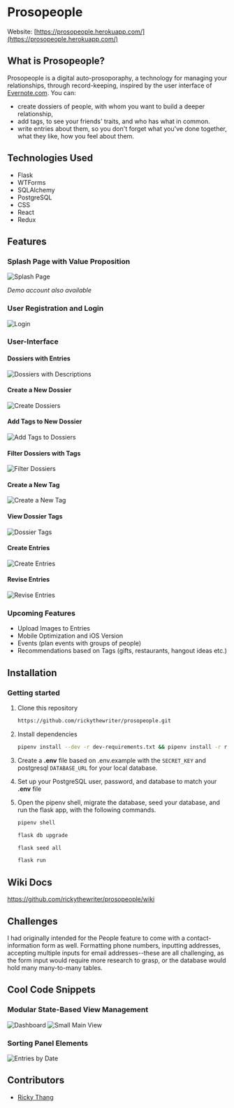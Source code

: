 # Prosopeople

Website: [https://prosopeople.herokuapp.com/](https://prosopeople.herokuapp.com/)

## What is Prosopeople?

Prosopeople is a digital auto-prosoporaphy, a technology for managing your relationships, through record-keeping, inspired by the user interface of [Evernote.com](https://evernote.com/). You can:
- create dossiers of people, with whom you want to build a deeper relationship,
- add tags, to see your friends' traits, and who has what in common.
- write entries about them, so you don't forget what you've done together, what they like, how you feel about them.

## Technologies Used

- Flask
- WTForms
- SQLAlchemy
- PostgreSQL
- CSS
- React
- Redux

## Features

### Splash Page with Value Proposition

![Splash Page](https://github.com/rickythewriter/prosopeople/blob/feature-tags/docs/images/views/view-splash.png?raw=true)

*Demo account also available*

### User Registration and Login

![Login](https://github.com/rickythewriter/prosopeople/blob/feature-tags/docs/images/views/view-login.png?raw=true)

### User-Interface

#### Dossiers with Entries

![Dossiers with Descriptions](https://github.com/rickythewriter/prosopeople/blob/feature-tags/docs/images/views/view-person_and_entries.png?raw=true)

#### Create a New Dossier

![Create Dossiers](https://github.com/rickythewriter/prosopeople/blob/feature-tags/docs/images/views/view-create_dossier.png?raw=true)

#### Add Tags to New Dossier

![Add Tags to Dossiers](https://github.com/rickythewriter/prosopeople/blob/feature-tags/docs/images/views/view-add_dossier_tag.png?raw=true)

#### Filter Dossiers with Tags

![Filter Dossiers](https://github.com/rickythewriter/prosopeople/blob/feature-tags/docs/images/views/view-tag_filters.png?raw=true)

#### Create a New Tag

![Create a New Tag](https://github.com/rickythewriter/prosopeople/blob/feature-tags/docs/images/views/view-add_tags.png?raw=true)

#### View Dossier Tags
![Dossier Tags](https://github.com/rickythewriter/prosopeople/blob/feature-tags/docs/images/views/view-person_and_tags.png?raw=true)

#### Create Entries

![Create Entries](https://github.com/rickythewriter/prosopeople/blob/feature-tags/docs/images/views/view-create_entries.png?raw=true)

#### Revise Entries

![Revise Entries](https://github.com/rickythewriter/prosopeople/blob/feature-tags/docs/images/views/view-revise_entries.png?raw=true)

### Upcoming Features

- Upload Images to Entries
- Mobile Optimization and iOS Version
- Events (plan events with groups of people)
- Recommendations based on Tags (gifts, restaurants, hangout ideas etc.)

## Installation

### Getting started

1. Clone this repository 
      ```bash
      https://github.com/rickythewriter/prosopeople.git
      ```

2. Install dependencies
      ```bash
      pipenv install --dev -r dev-requirements.txt && pipenv install -r requirements.txt
      ```

3. Create a **.env** file based on .env.example with the `SECRET_KEY` and postgresql `DATABASE_URL` for your local database.

4. Set up your PostgreSQL user, password, and database to match your **.env** file

5. Open the pipenv shell, migrate the database, seed your database, and run the flask app, with the following commands.

   ```bash
   pipenv shell
   ```

   ```bash
   flask db upgrade
   ```

   ```bash
   flask seed all
   ```

   ```bash
   flask run
   ```

## Wiki Docs
https://github.com/rickythewriter/prosopeople/wiki

## Challenges

I had originally intended for the People feature to come with a contact-information form as well. Formatting phone numbers, inputting addresses, accepting multiple inputs for email addresses--these are all challenging, as the form input would require more research to grasp, or the database would hold many many-to-many tables.

## Cool Code Snippets

### Modular State-Based View Management
![Dashboard](https://github.com/rickythewriter/prosopeople/blob/main/docs/images/snippets/snippets-changing_panels-dashboard.png?raw=true)
![Small Main View](https://github.com/rickythewriter/prosopeople/blob/main/docs/images/snippets/snippets-changing_panels.png?raw=true)

### Sorting Panel Elements
![Entries by Date](https://github.com/rickythewriter/prosopeople/blob/main/docs/images/snippets/snippets-sort_by_date.png?raw=true)

## Contributors

- [Ricky Thang](https://github.com/rickythewriter)

